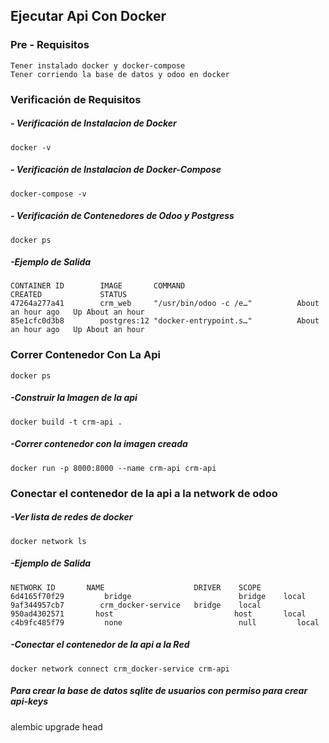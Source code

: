 ## Ejecutar Api Con Docker
### Pre - Requisitos
```
Tener instalado docker y docker-compose
Tener corriendo la base de datos y odoo en docker
```
### Verificación de Requisitos
##### - Verificación de Instalacion de Docker
```
docker -v 
```
##### - Verificación de Instalacion de Docker-Compose
```
docker-compose -v
```
##### - Verificación de Contenedores de Odoo y Postgress
```
docker ps
```
##### -Ejemplo de Salida
```
CONTAINER ID 		IMAGE		COMMAND								CREATED				STATUS
47264a277a41		crm_web		"/usr/bin/odoo -c /e…"			About an hour ago	Up About an hour
85e1cfc0d3b8		postgres:12	"docker-entrypoint.s…"			About an hour ago	Up About an hour
```
### Correr Contenedor Con La Api 
```
docker ps
```
##### -Construir la Imagen de la api
```
docker build -t crm-api .
```
##### -Correr contenedor con la imagen creada
```
docker run -p 8000:8000 --name crm-api crm-api
```
### Conectar el contenedor de la api a la network de odoo
##### -Ver lista de redes de docker
```
docker network ls
```
##### -Ejemplo de Salida
```
NETWORK ID		 NAME                    DRIVER    SCOPE
6d4165f70f29		 bridge                        bridge    local
9af344957cb7		crm_docker-service   bridge    local
950ad4302571	   host                           host       local
c4b9fc485f79		 none                          null         local

```
##### -Conectar el contenedor de la api a la Red
```
docker network connect crm_docker-service crm-api
```

##### Para crear la base de datos sqlite de usuarios con permiso para crear api-keys

alembic upgrade head

